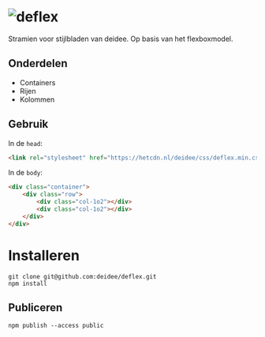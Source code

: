 # ![deflex](https://deidee.com/logo.png?str=deflex)

Stramien voor stijlbladen van deidee. Op basis van het flexboxmodel.

## Onderdelen

* Containers
* Rijen
* Kolommen

## Gebruik

In de ``head``:

```HTML
<link rel="stylesheet" href="https://hetcdn.nl/deidee/css/deflex.min.css">
```

In de ``body``:

```HTML
<div class="container">
    <div class="row">
        <div class="col-1o2"></div>
        <div class="col-1o2"></div>
    </div>
</div>
```

# Installeren

```Shell
git clone git@github.com:deidee/deflex.git
npm install
```

## Publiceren

```Shell
npm publish --access public
```
